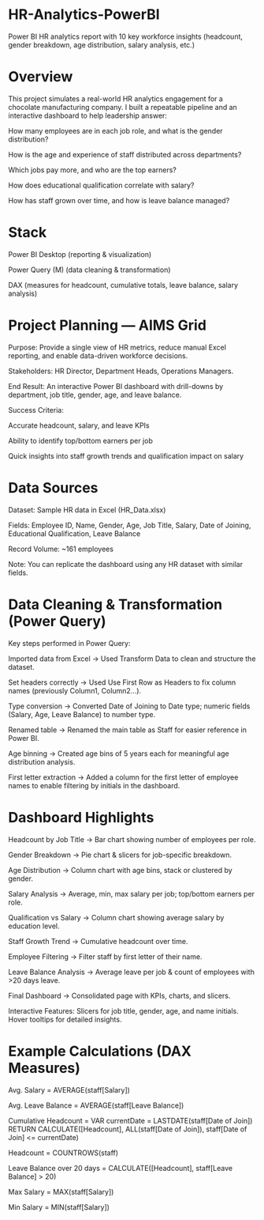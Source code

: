 # HR-Analytics-PowerBI
Power BI HR analytics report with 10 key workforce insights (headcount, gender breakdown, age distribution, salary analysis, etc.)

# Overview

This project simulates a real-world HR analytics engagement for a chocolate manufacturing company. I built a repeatable pipeline and an interactive dashboard to help leadership answer:

How many employees are in each job role, and what is the gender distribution?

How is the age and experience of staff distributed across departments?

Which jobs pay more, and who are the top earners?

How does educational qualification correlate with salary?

How has staff grown over time, and how is leave balance managed?

# Stack

Power BI Desktop (reporting & visualization)

Power Query (M) (data cleaning & transformation)

DAX (measures for headcount, cumulative totals, leave balance, salary analysis)

# Project Planning — AIMS Grid

Purpose: Provide a single view of HR metrics, reduce manual Excel reporting, and enable data-driven workforce decisions.

Stakeholders: HR Director, Department Heads, Operations Managers.

End Result: An interactive Power BI dashboard with drill-downs by department, job title, gender, age, and leave balance.

Success Criteria:

Accurate headcount, salary, and leave KPIs

Ability to identify top/bottom earners per job

Quick insights into staff growth trends and qualification impact on salary

# Data Sources

Dataset: Sample HR data in Excel (HR_Data.xlsx)

Fields: Employee ID, Name, Gender, Age, Job Title, Salary, Date of Joining, Educational Qualification, Leave Balance

Record Volume: ~161 employees

Note: You can replicate the dashboard using any HR dataset with similar fields.

# Data Cleaning & Transformation (Power Query)

Key steps performed in Power Query:

Imported data from Excel → Used Transform Data to clean and structure the dataset.

Set headers correctly → Used Use First Row as Headers to fix column names (previously Column1, Column2…).

Type conversion → Converted Date of Joining to Date type; numeric fields (Salary, Age, Leave Balance) to number type.

Renamed table → Renamed the main table as Staff for easier reference in Power BI.

Age binning → Created age bins of 5 years each for meaningful age distribution analysis.

First letter extraction → Added a column for the first letter of employee names to enable filtering by initials in the dashboard.

# Dashboard Highlights

Headcount by Job Title → Bar chart showing number of employees per role.

Gender Breakdown → Pie chart & slicers for job-specific breakdown.

Age Distribution → Column chart with age bins, stack or clustered by gender.

Salary Analysis → Average, min, max salary per job; top/bottom earners per role.

Qualification vs Salary → Column chart showing average salary by education level.

Staff Growth Trend → Cumulative headcount over time.

Employee Filtering → Filter staff by first letter of their name.

Leave Balance Analysis → Average leave per job & count of employees with >20 days leave.

Final Dashboard → Consolidated page with KPIs, charts, and slicers.

Interactive Features: Slicers for job title, gender, age, and name initials. Hover tooltips for detailed insights.

# Example Calculations (DAX Measures)

Avg. Salary = AVERAGE(staff[Salary])

Avg. Leave Balance = AVERAGE(staff[Leave Balance])

Cumulative Headcount =
VAR currentDate = LASTDATE(staff[Date of Join]) RETURN CALCULATE([Headcount], ALL(staff[Date of Join]), staff[Date of Join] <= currentDate)

Headcount = COUNTROWS(staff)

Leave Balance over 20 days = CALCULATE([Headcount], staff[Leave Balance] > 20)

Max Salary = MAX(staff[Salary])

Min Salary = MIN(staff[Salary])
